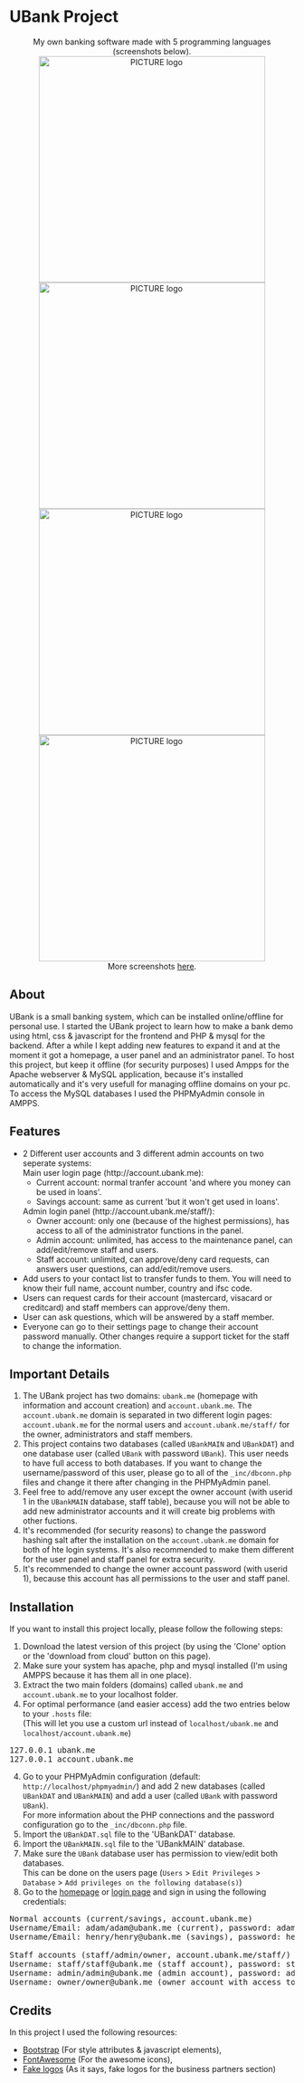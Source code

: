 # UBank Project 
<p align="center">My own banking software made with 5 programming languages (screenshots below).<br>
  <img alt="PICTURE logo" src="https://user-images.githubusercontent.com/18640201/64076772-3cad6480-ccc9-11e9-961b-1a82e197906c.PNG" width="400">
  <img alt="PICTURE logo" src="https://user-images.githubusercontent.com/18640201/64076773-3cad6480-ccc9-11e9-91c7-c7037c05738a.PNG" width="400">
  <img alt="PICTURE logo" src="https://user-images.githubusercontent.com/18640201/64077024-34a2f400-cccc-11e9-93ad-ff7e5b40bb17.PNG" width="400">
  <img alt="PICTURE logo" src="https://user-images.githubusercontent.com/18640201/64077027-34a2f400-cccc-11e9-8b69-f69d32fc7a67.PNG" width="400"><br>
  More screenshots <a href="https://github.com/Tonemon/UBank/wiki/Screenshots">here</a>.
</p>

## About
UBank is a small banking system, which can be installed online/offline for personal use. I started the UBank project to learn how to make a bank demo using html, css & javascript for the frontend and PHP & mysql for the backend. After a while I kept adding new features to expand it and at the moment it got a homepage, a user panel and an administrator panel. To host this project, but keep it offline (for security purposes) I used Ampps for the Apache webserver & MySQL application, because it's installed automatically and it's very usefull for managing offline domains on your pc. To access the MySQL databases I used the PHPMyAdmin console in AMPPS.

## Features
<ul>
	<li>2 Different user accounts and 3 different admin accounts on two seperate systems:<br>
		Main user login page (http://account.ubank.me):
		<ul>
			<li>Current account: normal tranfer account 'and where you money can be used in loans'.</li>
			<li>Savings account: same as current 'but it won't get used in loans'.</li>
		</ul>
		Admin login panel (http://account.ubank.me/staff/):
		<ul>
			<li>Owner account: only one (because of the highest permissions), has access to all of the administrator functions in the panel.</li>
			<li>Admin account: unlimited, has access to the maintenance panel, can add/edit/remove staff and users.</li>
			<li>Staff account: unlimited, can approve/deny card requests, can answers user questions, can add/edit/remove users.</li>
		</ul>
	</li>
	<li>Add users to your contact list to transfer funds to them. You will need to know their full name, account number, country and ifsc code.</li>
	<li>Users can request cards for their account (mastercard, visacard or creditcard) and staff members can approve/deny them.</li>
	<li>User can ask questions, which will be answered by a staff member.</li>
	<li>Everyone can go to their settings page to change their account password manually. Other changes require a support ticket for the staff to change the information.</li>
</ul>

## Important Details
1. The UBank project has two domains: ```ubank.me``` (homepage with information and account creation) and ```account.ubank.me```. The ```account.ubank.me``` domain is separated in two different login pages: ```account.ubank.me``` for the normal users and ```account.ubank.me/staff/``` for the owner, administrators and staff members.
2. This project contains two databases (called ```UBankMAIN``` and ```UBankDAT```) and one database user (called ```UBank``` with password ```UBank```). This user needs to have full access to both databases. If you want to change the username/password of this user, please go to all of the ```_inc/dbconn.php``` files and change it there after changing in the PHPMyAdmin panel.
3. Feel free to add/remove any user except the owner account (with userid 1 in the ```UBankMAIN``` database, staff table), because you will not be able to add new administrator accounts and it will create big problems with other fuctions.
4. It's recommended (for security reasons) to change the password hashing salt after the installation on the ```account.ubank.me``` domain for both of hte login systems. It's also recommended to make them different for the user panel and staff panel for extra security.
5. It's recommended to change the owner account password (with userid 1), because this account has all permissions to the user and staff panel.

## Installation
If you want to install this project locally, please follow the following steps:
1. Download the latest version of this project (by using the 'Clone' option or the 'download from cloud' button on this page).
2. Make sure your system has apache, php and mysql installed (I'm using AMPPS because it has them all in one place).
3. Extract the two main folders (domains) called ```ubank.me``` and ```account.ubank.me``` to your localhost folder.
3. For optimal performance (and easier access) add the two entries below to your ```.hosts``` file:<br>
(This will let you use a custom url instead of ```localhost/ubank.me``` and ```localhost/account.ubank.me```)
<pre>127.0.0.1 ubank.me
127.0.0.1 account.ubank.me</pre>
4. Go to your PHPMyAdmin configuration (default: ```http://localhost/phpmyadmin/```) and add 2 new databases (called ```UBankDAT``` and ```UBankMAIN```) and add a user (called ```UBank``` with password ```UBank```).<br>
For more information about the PHP connections and the password configuration go to the ```_inc/dbconn.php``` file.
5. Import the ```UBankDAT.sql``` file to the 'UBankDAT' database.
6. Import the ```UBankMAIN.sql``` file to the 'UBankMAIN' database.
7. Make sure the ```UBank``` database user has permission to view/edit both databases.<br>
This can be done on the users page (```Users``` > ```Edit Privileges``` > ```Database``` > ```Add privileges on the following database(s)```)
6. Go to the <a href="http://ubank.me" target="_blank">homepage</a> or <a href="http://account.ubank.me" target="_blank">login page</a> and sign in using the following credentials:
<pre>Normal accounts (current/savings, account.ubank.me)
Username/Email: adam/adam@ubank.me (current), password: adam
Username/Email: henry/henry@ubank.me (savings), password: henry

Staff accounts (staff/admin/owner, account.ubank.me/staff/)
Username: staff/staff@ubank.me (staff account), password: staff
Username: admin/admin@ubank.me (admin account), password: admin
Username: owner/owner@ubank.me (owner account with access to everything), password: owner</pre>


## Credits
In this project I used the following resources:
- [Bootstrap](https://getbootstrap.com) (For style attributes & javascript elements),
- [FontAwesome](https://fontawesome.com) (For the awesome icons),
- [Fake logos](https://github.com/pigment/fake-logos) (As it says, fake logos for the business partners section)